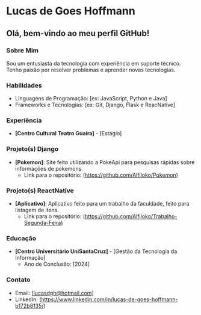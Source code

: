 # Lucas de Goes Hoffmann

## Olá, bem-vindo ao meu perfil GitHub!

### Sobre Mim
Sou um entusiasta da tecnologia com experiência em suporte técnico. Tenho paixão por resolver problemas e aprender novas tecnologias.

### Habilidades
- Linguagens de Programação: [ex: JavaScript, Python e Java]
- Frameworks e Tecnologias: [ex: Git, Django, Flask e ReacNative]

### Experiência
- **[Centro Cultural Teatro Guaira]** - [Estágio]

### Projeto(s) Django
- **[Pokemon]**: Site feito utilizando a PokeApi para pesquisas rápidas sobre informações de pokemons.
  - Link para o repositório: (https://github.com/Alfiloko/Pokemon)
### Projeto(s) ReactNative
- **[Aplicativo]**: Aplicativo feito para um trabalho da faculdade, feito para listagem de itens.
  - Link para o repositório: (https://github.com/Alfiloko/Trabalho-Segunda-Feira)

### Educação
- **[Centro Universitário UniSantaCruz]** - [Gestão da Tecnologia da Informação]
  - Ano de Conclusão: [2024]

### Contato
- Email: [lucasdgh@hotmail.com]
- LinkedIn: (https://www.linkedin.com/in/lucas-de-goes-hoffmann-b172b8135/)
